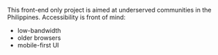 This front-end only project is aimed at underserved communities in the Philippines.
Accessibility is front of mind:
- low-bandwidth
- older browsers
- mobile-first UI
